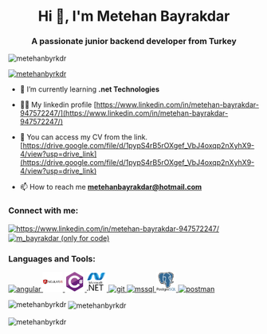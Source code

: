 <h1 align="center">Hi 👋, I'm Metehan Bayrakdar</h1>
<h3 align="center">A passionate junior backend developer from Turkey</h3>

<p align="left"> <img src="https://komarev.com/ghpvc/?username=metehanbyrkdr&label=Profile%20views&color=0e75b6&style=flat" alt="metehanbyrkdr" /> </p>

<p align="left"> <a href="https://github.com/ryo-ma/github-profile-trophy"><img src="https://github-profile-trophy.vercel.app/?username=metehanbyrkdr" alt="metehanbyrkdr" /></a> </p>

- 🌱 I’m currently learning **.net Technologies**

- 👨‍💻 My linkedin profile [https://www.linkedin.com/in/metehan-bayrakdar-947572247/](https://www.linkedin.com/in/metehan-bayrakdar-947572247/)

- 📝 You can access my CV from the link. [https://drive.google.com/file/d/1pypS4rB5rOXgef_VbJ4oxqp2nXyhX9-4/view?usp=drive_link](https://drive.google.com/file/d/1pypS4rB5rOXgef_VbJ4oxqp2nXyhX9-4/view?usp=drive_link)

- 📫 How to reach me **metehanbayrakdar@hotmail.com**

<h3 align="left">Connect with me:</h3>
<p align="left">
<a href="https://linkedin.com/in/https://www.linkedin.com/in/metehan-bayrakdar-947572247/" target="blank"><img align="center" src="https://raw.githubusercontent.com/rahuldkjain/github-profile-readme-generator/master/src/images/icons/Social/linked-in-alt.svg" alt="https://www.linkedin.com/in/metehan-bayrakdar-947572247/" height="30" width="40" /></a>
<a href="https://discord.gg/m_bayrakdar (only for code)" target="blank"><img align="center" src="https://raw.githubusercontent.com/rahuldkjain/github-profile-readme-generator/master/src/images/icons/Social/discord.svg" alt="m_bayrakdar (only for code)" height="30" width="40" /></a>
</p>

<h3 align="left">Languages and Tools:</h3>
<p align="left"> <a href="https://angular.io" target="_blank" rel="noreferrer"> <img src="https://angular.io/assets/images/logos/angular/angular.svg" alt="angular" width="40" height="40"/> </a> <a href="https://angular.io" target="_blank" rel="noreferrer"> <img src="https://raw.githubusercontent.com/devicons/devicon/master/icons/angularjs/angularjs-original-wordmark.svg" alt="angularjs" width="40" height="40"/> </a> <a href="https://www.w3schools.com/cs/" target="_blank" rel="noreferrer"> <img src="https://raw.githubusercontent.com/devicons/devicon/master/icons/csharp/csharp-original.svg" alt="csharp" width="40" height="40"/> </a> <a href="https://dotnet.microsoft.com/" target="_blank" rel="noreferrer"> <img src="https://raw.githubusercontent.com/devicons/devicon/master/icons/dot-net/dot-net-original-wordmark.svg" alt="dotnet" width="40" height="40"/> </a> <a href="https://git-scm.com/" target="_blank" rel="noreferrer"> <img src="https://www.vectorlogo.zone/logos/git-scm/git-scm-icon.svg" alt="git" width="40" height="40"/> </a> <a href="https://www.microsoft.com/en-us/sql-server" target="_blank" rel="noreferrer"> <img src="https://www.svgrepo.com/show/303229/microsoft-sql-server-logo.svg" alt="mssql" width="40" height="40"/> </a> <a href="https://www.postgresql.org" target="_blank" rel="noreferrer"> <img src="https://raw.githubusercontent.com/devicons/devicon/master/icons/postgresql/postgresql-original-wordmark.svg" alt="postgresql" width="40" height="40"/> </a> <a href="https://postman.com" target="_blank" rel="noreferrer"> <img src="https://www.vectorlogo.zone/logos/getpostman/getpostman-icon.svg" alt="postman" width="40" height="40"/> </a> </p>

<p><img align="left" src="https://github-readme-stats.vercel.app/api/top-langs?username=metehanbyrkdr&show_icons=true&locale=en&layout=compact" alt="metehanbyrkdr" /></p>

<p>&nbsp;<img align="center" src="https://github-readme-stats.vercel.app/api?username=metehanbyrkdr&show_icons=true&locale=en" alt="metehanbyrkdr" /></p>

<p><img align="center" src="https://github-readme-streak-stats.herokuapp.com/?user=metehanbyrkdr&" alt="metehanbyrkdr" /></p>
